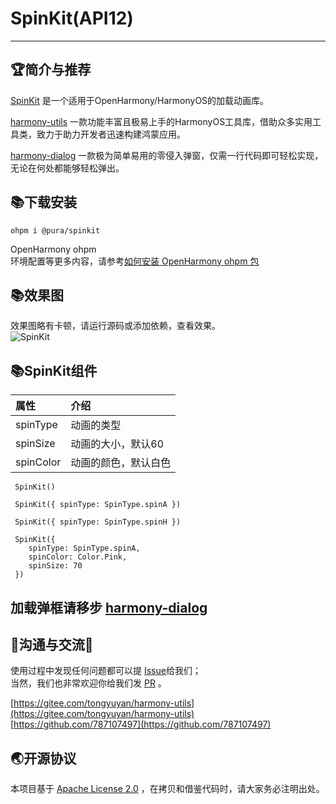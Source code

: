 # SpinKit(API12)

--------------------------------------------------------------------------------

## 🏆简介与推荐

[SpinKit](https://ohpm.openharmony.cn/#/cn/detail/@pura%2Fspinkit)
是一个适用于OpenHarmony/HarmonyOS的加载动画库。

[harmony-utils](https://ohpm.openharmony.cn/#/cn/detail/@pura%2Fharmony-utils)
一款功能丰富且极易上手的HarmonyOS工具库，借助众多实用工具类，致力于助力开发者迅速构建鸿蒙应用。

[harmony-dialog](https://ohpm.openharmony.cn/#/cn/detail/@pura%2Fharmony-dialog)
一款极为简单易用的零侵入弹窗，仅需一行代码即可轻松实现，无论在何处都能够轻松弹出。

## 📚下载安装

`ohpm i @pura/spinkit`

OpenHarmony ohpm  
环境配置等更多内容，请参考[如何安装 OpenHarmony ohpm 包](https://ohpm.openharmony.cn/#/cn/help/downloadandinstall)

## 📚效果图

效果图略有卡顿，请运行源码或添加依赖，查看效果。      
![SpinKit](https://wsrv.nl/?url=https://i-blog.csdnimg.cn/img_convert/9dbf847c21a14f327652c75a3a3ea3f4.png)

## 📚SpinKit组件

| 属性        | 介绍         |
|:----------|:-----------|
| spinType  | 动画的类型      |
| spinSize  | 动画的大小，默认60 |
| spinColor | 动画的颜色，默认白色 |

 ```
  SpinKit()
  
  SpinKit({ spinType: SpinType.spinA })
  
  SpinKit({ spinType: SpinType.spinH })
  
  SpinKit({
     spinType: SpinType.spinA,
     spinColor: Color.Pink,
     spinSize: 70
  })
 ```

## 加载弹框请移步 [harmony-dialog](https://ohpm.openharmony.cn/#/cn/detail/@pura%2Fharmony-dialog)

## 💖沟通与交流🙏

使用过程中发现任何问题都可以提 [Issue](https://gitee.com/tongyuyan/harmony-utils/issues)给我们；   
当然，我们也非常欢迎你给我们发 [PR](https://gitee.com/tongyuyan/harmony-utils/pulls) 。

[https://gitee.com/tongyuyan/harmony-utils](https://gitee.com/tongyuyan/harmony-utils)  
[https://github.com/787107497](https://github.com/787107497)


## 🌏开源协议

本项目基于 [Apache License 2.0](https://www.apache.org/licenses/LICENSE-2.0.html) ，在拷贝和借鉴代码时，请大家务必注明出处。   

